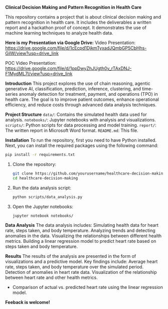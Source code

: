 **Clinical Decision Making and Pattern Recognition in Health Care**

This repository contains a project that is about clinical decision making and pattern recognition in health care. It includes the deliverables a written report and a hackathon proof of concept. It demonstrates the use of machine learning techniques to analyze health data.

**Here is my Presentation via Google Drive:**
Video Presentation: https://drive.google.com/file/d/1cEcpd1DjkmTyxadJQmbGP5CbHhs-GilW/view?usp=drive_link

POC Video Presentation: https://drive.google.com/file/d/1ppDwyZhJUgth0v_rTAxDNJ-F1MydML7I/view?usp=drive_link

**Introduction**
This project explores the use of chain reasoning, agentic generative AI, classification, prediction, inference, clustering, and time-series anomaly detection for treatment, payment, and operations (TPO) in health care. The goal is to improve patient outcomes, enhance operational efficiency, and reduce costs through advanced data analysis techniques.

**Project Structure**
`data/`: Contains the simulated health data used for analysis.
`notebooks/`: Jupyter notebooks with analysis and visualizations.
`scripts/`: Python scripts for data processing and model training.
`report/`: The written report in Microsoft Word format.
`README.md`: This file.

**Installation**
To run the repository, first you need to have Python installed. Next, you can install the required packages using the following command:

```bash
pip install -r requirements.txt
```

1. Clone the repository:
   ```bash
   git clone https://github.com/yourusername/healthcare-decision-making.git
   cd healthcare-decision-making
   ```

2. Run the data analysis script:
   ```bash
   python scripts/data_analysis.py
   ```

3. Open the Jupyter notebooks:
   ```bash
   jupyter notebook notebooks/
   ```

**Data Analysis**
The data analysis includes:
Simulating health data for heart rate, steps taken, and body temperature.
Analyzing trends and detecting anomalies in the data.
Visualizing the relationships between different health metrics.
Building a linear regression model to predict heart rate based on steps taken and body temperature.

**Results**
The results of the analysis are presented in the form of visualizations and a predictive model. Key findings include:
Average heart rate, steps taken, and body temperature over the simulated period.
Detection of anomalies in heart rate data.
Visualization of the relationship between heart rate and other health metrics.
- Comparison of actual vs. predicted heart rate using the linear regression model.

**Feeback is welcome!**

